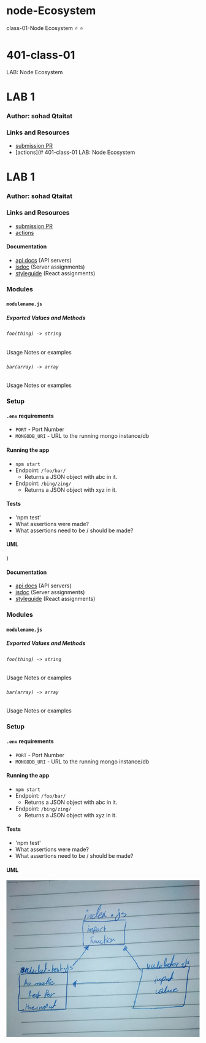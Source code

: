 # node-Ecosystem
class-01-Node Ecosystem :star: :star:


# 401-class-01
LAB: Node Ecosystem

# LAB 1

### Author: sohad Qtaitat

### Links and Resources
* [submission PR](https://github.com/401-advanced-javascript-sohad/401-class-01/pull/1)
* [actions](# 401-class-01
LAB: Node Ecosystem

# LAB 1

### Author: sohad Qtaitat

### Links and Resources
* [submission PR](https://github.com/401-advanced-javascript-sohad/401-class-01/pull/1)
* [actions](https://github.com/401-advanced-javascript-sohad/node-Ecosystem/actions)


#### Documentation
* [api docs](http://xyz.com) (API servers)
* [jsdoc](http://xyz.com) (Server assignments)
* [styleguide](http://xyz.com) (React assignments)

### Modules
#### `modulename.js`
##### Exported Values and Methods

###### `foo(thing) -> string`
Usage Notes or examples

###### `bar(array) -> array`
Usage Notes or examples

### Setup
#### `.env` requirements
* `PORT` - Port Number
* `MONGODB_URI` - URL to the running mongo instance/db

#### Running the app
* `npm start`
* Endpoint: `/foo/bar/`
  * Returns a JSON object with abc in it.
* Endpoint: `/bing/zing/`
  * Returns a JSON object with xyz in it.
  
#### Tests
* 'npm test'
* What assertions were made?
* What assertions need to be / should be made?

#### UML
![]())


#### Documentation
* [api docs](http://xyz.com) (API servers)
* [jsdoc](http://xyz.com) (Server assignments)
* [styleguide](http://xyz.com) (React assignments)

### Modules
#### `modulename.js`
##### Exported Values and Methods

###### `foo(thing) -> string`
Usage Notes or examples

###### `bar(array) -> array`
Usage Notes or examples

### Setup
#### `.env` requirements
* `PORT` - Port Number
* `MONGODB_URI` - URL to the running mongo instance/db

#### Running the app
* `npm start`
* Endpoint: `/foo/bar/`
  * Returns a JSON object with abc in it.
* Endpoint: `/bing/zing/`
  * Returns a JSON object with xyz in it.
  
#### Tests
* 'npm test'
* What assertions were made?
* What assertions need to be / should be made?

#### UML
![](class1.jpg)